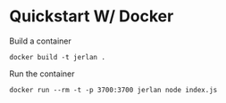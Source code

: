 # Quickstart W/ Docker
Build a container
```
docker build -t jerlan .
```

Run the container
```
docker run --rm -t -p 3700:3700 jerlan node index.js
```
